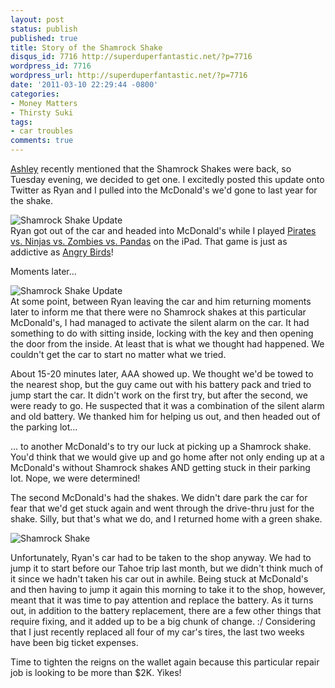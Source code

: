 ```yaml
---
layout: post
status: publish
published: true
title: Story of the Shamrock Shake
disqus_id: 7716 http://superduperfantastic.net/?p=7716
wordpress_id: 7716
wordpress_url: http://superduperfantastic.net/?p=7716
date: '2011-03-10 22:29:44 -0800'
categories:
- Money Matters
- Thirsty Suki
tags:
- car troubles
comments: true
---
```

[Ashley](http://thisvalleylife.wordpress.com/) recently mentioned that the Shamrock Shakes were back, so Tuesday evening, we decided to get one. I excitedly posted this update onto Twitter as Ryan and I pulled into the McDonald's we'd gone to last year for the shake.

![Shamrock Shake Update](http://farm6.static.flickr.com/5215/5511131149_7fe40e1336.jpg)  
Ryan got out of the car and headed into McDonald's while I played [Pirates vs. Ninjas vs. Zombies vs. Pandas](http://www.pvnvzvp.com/) on the iPad. That game is just as addictive as [Angry Birds](http://www.rovio.com/index.php?page=angry-birds)!

Moments later...

![Shamrock Shake Update](http://farm6.static.flickr.com/5178/5511131131_430be1332b.jpg)  
At some point, between Ryan leaving the car and him returning moments later to inform me that there were no Shamrock shakes at this particular McDonald's, I had managed to activate the silent alarm on the car. It had something to do with sitting inside, locking with the key and then opening the door from the inside. At least that is what we thought had happened. We couldn't get the car to start no matter what we tried.

About 15-20 minutes later, AAA showed up. We thought we'd be towed to the nearest shop, but the guy came out with his battery pack and tried to jump start the car. It didn't work on the first try, but after the second, we were ready to go. He suspected that it was a combination of the silent alarm and old battery. We thanked him for helping us out, and then headed out of the parking lot...

... to another McDonald's to try our luck at picking up a Shamrock shake. You'd think that we would give up and go home after not only ending up at a McDonald's without Shamrock shakes AND getting stuck in their parking lot. Nope, we were determined!

The second McDonald's had the shakes. We didn't dare park the car for fear that we'd get stuck again and went through the drive-thru just for the shake. Silly, but that's what we do, and I returned home with a green shake.

![Shamrock Shake](http://farm6.static.flickr.com/5138/5511690370_20c4fc698f_m.jpg)

Unfortunately, Ryan's car had to be taken to the shop anyway. We had to jump it to start before our Tahoe trip last month, but we didn't think much of it since we hadn't taken his car out in awhile. Being stuck at McDonald's and then having to jump it again this morning to take it to the shop, however, meant that it was time to pay attention and replace the battery. As it turns out, in addition to the battery replacement, there are a few other things that require fixing, and it added up to be a big chunk of change. :/ Considering that I just recently replaced all four of my car's tires, the last two weeks have been big ticket expenses.

Time to tighten the reigns on the wallet again because this particular repair job is looking to be more than $2K. Yikes!